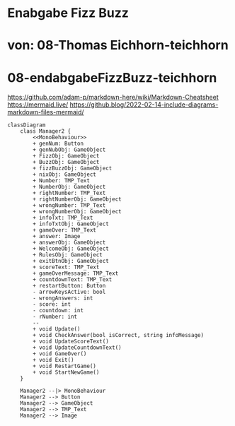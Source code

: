 # Enabgabe Fizz Buzz
# von: 08-Thomas Eichhorn-teichhorn
# 08-endabgabeFizzBuzz-teichhorn

https://github.com/adam-p/markdown-here/wiki/Markdown-Cheatsheet 
https://mermaid.live/ 
https://github.blog/2022-02-14-include-diagrams-markdown-files-mermaid/
``` mermaid
classDiagram
    class Manager2 {
        <<MonoBehaviour>>
        + genNum: Button
        + genNubObj: GameObject
        + FizzObj: GameObject
        + BuzzObj: GameObject
        + fizzBuzzObj: GameObject
        + nixObj: GameObject
        + Number: TMP_Text
        + NumberObj: GameObject
        + rightNumber: TMP_Text
        + rightNumberObj: GameObject
        + wrongNumber: TMP_Text
        + wrongNumberObj: GameObject
        + infoTxt: TMP_Text
        + infoTxtObj: GameObject
        + gameOver: TMP_Text
        + answer: Image
        + answerObj: GameObject
        + WelcomeObj: GameObject
        + RulesObj: GameObject
        + exitBtnObj: GameObject
        + scoreText: TMP_Text
        + gameOverMessage: TMP_Text
        + countdownText: TMP_Text
        + restartButton: Button
        - arrowKeysActive: bool
        - wrongAnswers: int
        - score: int
        - countdown: int
        - rNumber: int
        --
        + void Update()
        + void CheckAnswer(bool isCorrect, string infoMessage)
        + void UpdateScoreText()
        + void UpdateCountdownText()
        + void GameOver()
        + void Exit()
        + void RestartGame()
        + void StartNewGame()
    }

    Manager2 --|> MonoBehaviour
    Manager2 --> Button
    Manager2 --> GameObject
    Manager2 --> TMP_Text
    Manager2 --> Image

